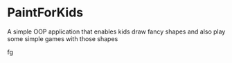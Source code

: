 # PaintForKids
A simple OOP application that enables kids draw fancy shapes and also play some simple games with those shapes 

fg
